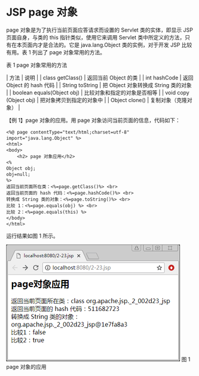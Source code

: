 # JSP page 对象

page 对象是为了执行当前页面应答请求而设置的 Servlet 类的实体，即显示 JSP 页面自身，与类的 this 指针类似，使用它来调用 Servlet 类中所定义的方法，只有在本页面内才是合法的。它是 java.lang.Object 类的实例，对于开发 JSP 比较有用。表 1 列出了 page 对象常用的方法。

表 1 page 对象常用的方法

| 方法 | 说明 |
| class getClass() | 返回当前 Object 的类 |
| int hashCode | 返回 Object 的 hash 代码 |
| String toString | 把 Object 对象转换成 String 类的对象 |
| boolean equals(Object obj) | 比较对象和指定的对象是否相等 |
| void copy (Object obj) | 把对象拷贝到指定的对象中 |
| Object clone() | 复制对象（克隆对象） |

【例 1】page 对象的应用。用 page 对象访问当前页面的信息，代码如下：

```
<%@ page contentType="text/html;charset=utf-8" import="java.lang.Object" %>
<html>
<body>
    <h2> page 对象应用</h2>
<%
Object obj;
obj=null;
%>
返回当前页面所在类：<%=page.getClass()%> <br>
返回当前页面的 hash 代码：<%=page.hashCode()%> <br>
转换成 String 类的对象：<%=page.toString()%> <br>
比较 1：<%=page.equals(obj) %> <br>
比较 2：<%=page.equals(this) %>
</body>
</html>
```

运行结果如图 1 所示。

![page 对象的应用](img/651fe53ff13961ad483774564124b3a6.jpg)
图 1 page 对象的应用